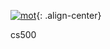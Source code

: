 [![mot](http://img.youtube.com/vi/krLPOLqZCD0/0.jpg)](http://www.youtube.com/watch?v=krLPOLqZCD0 "mot"){: .align-center}

cs500
